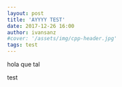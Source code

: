 ```yaml
---
layout: post
title: 'AYYYY TEST'
date: 2017-12-26 16:00
author: ivansanz
#cover: '/assets/img/cpp-header.jpg'
tags: test
---
```

hola que tal
<!--more-->

test